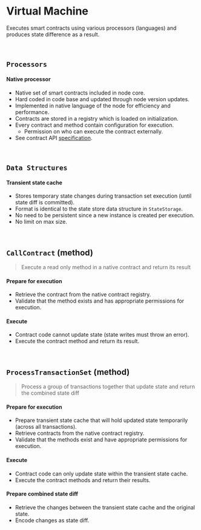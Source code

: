 # Virtual Machine

Executes smart contracts using various processors (languages) and produces state difference as a result.

&nbsp;
## `Processors`

#### Native processor
* Native set of smart contracts included in node core.
* Hard coded in code base and updated through node version updates.
* Implemented in native language of the node for efficiency and performance.
* Contracts are stored in a registry which is loaded on initialization.
* Every contract and method contain configuration for execution.
  * Permission on who can execute the contract externally.
* See contract API [specification](../smart-contracts/native.md).

&nbsp;
## `Data Structures`

#### Transient state cache
* Stores temporary state changes during transaction set execution (until state diff is committed).
* Format is identical to the state store data structure in `StateStorage`.
* No need to be persistent since a new instance is created per execution.
* No limit on max size.

&nbsp;
## `CallContract` (method)
> Execute a read only method in a native contract and return its result

#### Prepare for execution
* Retrieve the contract from the native contract registry.
* Validate that the method exists and has appropriate permissions for execution.

#### Execute
* Contract code cannot update state (state writes must throw an error).
* Execute the contract method and return its result.

&nbsp;
## `ProcessTransactionSet` (method)
> Process a group of transactions together that update state and return the combined state diff

#### Prepare for execution
* Prepare transient state cache that will hold updated state temporarily (across all transactions).
* Retrieve contracts from the native contract registry.
* Validate that the methods exist and have appropriate permissions for execution.

#### Execute
* Contract code can only update state within the transient state cache.
* Execute the contract methods and return their results.

#### Prepare combined state diff
* Retrieve the changes between the transient state cache and the original state.
* Encode changes as state diff.
